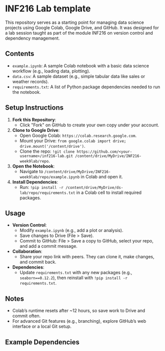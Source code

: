 # INF216 Lab template

This repository serves as a starting point for managing data science projects using Google Colab, Google Drive, and GitHub. It was designed for a lab session taught as part of the module INF216 on version control and dependency management.

## Contents
- `example.ipynb`: A sample Colab notebook with a basic data science workflow (e.g., loading data, plotting).
- `data.csv`: A sample dataset (e.g., simple tabular data like sales or weather records).
- `requirements.txt`: A list of Python package dependencies needed to run the notebook.

## Setup Instructions
1. **Fork this Repository**:
   - Click "Fork" on GitHub to create your own copy under your account.
2. **Clone to Google Drive**:
   - Open Google Colab: `https://colab.research.google.com`.
   - Mount your Drive: `from google.colab import drive; drive.mount('/content/drive')`.
   - Clone the repo: `!git clone https://github.com/<your-username>/inf216-lab.git /content/drive/MyDrive/INF216-week9lab/repo`.
3. **Open the Notebook**:
   - Navigate to `/content/drive/MyDrive/INF216-week9lab/repo/example.ipynb` in Colab and open it.
4. **Install Dependencies**:
   - Run: `!pip install -r /content/drive/MyDrive/ds-lab/repo/requirements.txt` in a Colab cell to install required packages.

## Usage
- **Version Control**:
  - Modify `example.ipynb` (e.g., add a plot or analysis).
  - Save changes to Drive (File > Save).
  - Commit to GitHub: File > Save a copy to GitHub, select your repo, and add a commit message.
- **Collaboration**:
  - Share your repo link with peers. They can clone it, make changes, and commit back.
- **Dependencies**:
  - Update `requirements.txt` with any new packages (e.g., `seaborn==0.12.2`), then reinstall with `!pip install -r requirements.txt`.

## Notes
- Colab’s runtime resets after ~12 hours, so save work to Drive and commit often.
- For advanced Git features (e.g., branching), explore GitHub’s web interface or a local Git setup.

## Example Dependencies
